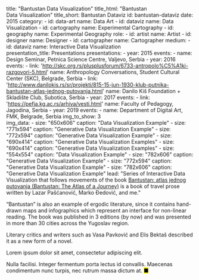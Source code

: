 title: "Bantustan Data Visualization"
title_html: "Bantustan<br>Data Visualization"
title_short: Bantustan Dataviz
id: bantustan-dataviz
date: 2015
category:
    - id: data-art
      name: Data Art
    - id: dataviz
      name: Data Visualization
    - id: cartography
      name: Experimental Cartography
    - id: geography
      name: Experimental Geography
role:
    - id: artist
      name: Artist
    - id: designer
      name: Designer
    - id: cartographer
      name: Cartographer
medium:
    - id: dataviz
      name: Interactive Data Visualization    
presentation_title: Presentations
presentations:
    - year: 2015
      events:
        - name: Design Seminar, Petnica Science Centre, Valjevo, Serbia
    - year: 2016
      events:
        - link: 'http://skc.org.rs/plusplusforum/6733-antropolo%C5%A1ki-razgovori-5.html'
          name: Anthropology Conversations, Student Cultural Center (SKC), Belgrade, Serbia
        - link: 'http://www.danilokis.rs/sr/projekti/815-15-jun-1930-klub-putnika-bantustan-atlas-jednog-putovanja.html'
          name: Danilo Kiš Foundation + Skladište Club, Subotica, Serbia
    - year: 2017
      events:
        - link: 'https://pefja.kg.ac.rs/arhiva/vesti.html'
          name: Faculty of Pedagogy, Jagodina, Serbia
    - year: 2019
      events:
        - name: Department of Digital Art, FMK, Belgrade, Serbia
img_to_show: 3       
img_data:
    - size: "650x606"
      caption: "Data Visualization Example"
    - size: "771x594"
      caption: "Generative Data Visualization Example"
    - size: "772x594"
      caption: "Generative Data Visualization Example"
    - size: "690x414"
      caption: "Generative Data Visualization Examples"
    - size: "690x414"
      caption: "Generative Data Visualization Examples"
    - size: "554x554"
      caption: "Data Visualization Example"
    - size: "782x606"
      caption: "Generative Data Visualization Example"
    - size: "772x594"
      caption: "Generative Data Visualization Example"
    - size: "782x606"
      caption: "Generative Data Visualization Example"
lead: "Series of Interactive Data Visualization that follows movements of the book <a href='/works/projects/bantustan-book' target='_blank'>Bantustan: atlas jednog putovanja (Bantustan: The Atlas of a Journey)</a> is a book of travel prose written by Lazar Pašćanović, Marko Đedović, and me."

“Bantustan” is also an example of ergodic literature, since it contains hand-drawn maps and infographics which represent an interface for non-linear reading. The book was published in 3 editions (by now) and was presented in more than 30 cities across the Yugoslav region.

Literary critics and writers such as Vasa Pavković and Elis Bektaš described it as a new form of a novel.  

Lorem ipsum dolor sit amet, consectetur adipiscing elit. 

Nulla facilisi. Integer fermentum porta lectus id convallis. Maecenas condimentum nunc turpis, nec rutrum massa dictum at. <mark>&#9632;</mark>